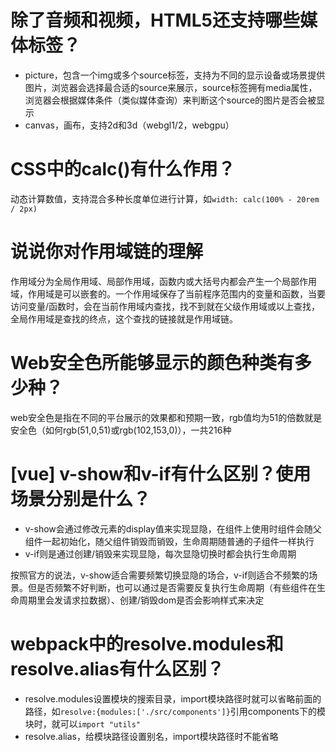 # 除了音频和视频，HTML5还支持哪些媒体标签？

- picture，包含一个img或多个source标签，支持为不同的显示设备或场景提供图片，浏览器会选择最合适的source来展示，source标签拥有media属性，浏览器会根据媒体条件（类似媒体查询）来判断这个source的图片是否会被显示
- canvas，画布，支持2d和3d（webgl1/2，webgpu）

# CSS中的calc()有什么作用？

动态计算数值，支持混合多种长度单位进行计算，如`width: calc(100% - 20rem / 2px)`

# 说说你对作用域链的理解

作用域分为全局作用域、局部作用域，函数内或大括号内都会产生一个局部作用域，作用域是可以嵌套的。一个作用域保存了当前程序范围内的变量和函数，当要访问变量/函数时，会在当前作用域内查找，找不到就在父级作用域或以上查找，全局作用域是查找的终点，这个查找的链接就是作用域链。

# Web安全色所能够显示的颜色种类有多少种？

web安全色是指在不同的平台展示的效果都和预期一致，rgb值均为51的倍数就是安全色（如何rgb(51,0,51)或rgb(102,153,0)），一共216种

# [vue] v-show和v-if有什么区别？使用场景分别是什么？

- v-show会通过修改元素的display值来实现显隐，在组件上使用时组件会随父组件一起初始化，随父组件销毁而销毁，生命周期随普通的子组件一样执行
- v-if则是通过创建/销毁来实现显隐，每次显隐切换时都会执行生命周期

按照官方的说法，v-show适合需要频繁切换显隐的场合，v-if则适合不频繁的场景。但是否频繁不好判断，也可以通过是否需要反复执行生命周期（有些组件在生命周期里会发请求拉数据）、创建/销毁dom是否会影响样式来决定

# webpack中的resolve.modules和resolve.alias有什么区别？

- resolve.modules设置模块的搜索目录，import模块路径时就可以省略前面的路径，如`resolve:{modules:['./src/components']}`引用components下的模块时，就可以`import "utils"`
- resolve.alias，给模块路径设置别名，import模块路径时不能省略